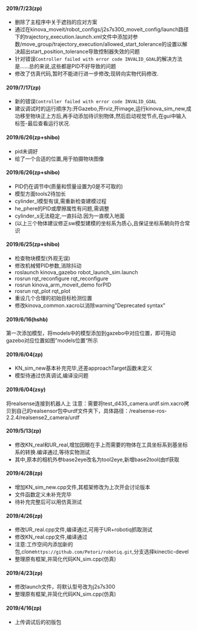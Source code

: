 #### 2019/7/23(zp)
- 删除了主程序中关于遮挡的应对方案
- 通过在kinova_moveit/robot_configs/j2s7s300_moveit_config/launch路径下的trajectory_execution.launch.xml文件中添加对参数/move_group/trajectory_execution/allowed_start_tolerance的设置以解决超出start_position_tolerance导致控制器失效的问题
- 针对错误`Controller failed with error code INVALID_GOAL`的解决方法是......总的来说,这些都是PID不好导致的问题
- 修改了仿真代码,暂时不能进行进一步修改;现转向实物代码修改.

#### 2019/7/17(zp)
- 新的错误`Controller failed with error code INVALID_GOAL`
- 建议调试时的运行顺序为:开Gazebo,开rviz,开image,运行kinova_sim_new,成功移至物块正上方后,再手动添加待识别物体,然后启动视觉节点,在gui中输入标签-最后查看运行状况.

#### 2019/6/26(zp+shibo)
- pid未调好
- 给了一个合适的位置,用于拍摄物块图像

#### 2019/6/26(zp+shibo)
- PID仍在调节中(质量和惯量设置为0是不可取的)
- 模型方面tools2待加长
- cylinder_l模型有误,需重新检查建模过程
- he_phere的PID或摩擦属性有问题,需调整
- cylinder_s无法稳定,一直抖动.因为一直楔入地面
- (以上三个物体建议修正sw模型建模的坐标系为质心,且保证坐标系朝向符合常识

#### 2019/6/25(zp+shibo)
- 检查物块模型(外观无误)
- 修改机械臂PID参数,消除抖动
 - roslaunch kinova_gazebo robot_launch_sim.launch
 - rosrun rqt_reconfigure rqt_reconfigure
 - rosrun kinova_arm_moveit_demo forPID
 - rosrun rqt_plot rqt_plot
- 重设几个合理的初始目标检测位置
- 修改kinova_common.xacro以消除warning"Deprecated syntax"

#### 2019/6/16(hshb)
第一次添加模型，将models中的模型添加到gazebo中对应位置，即可拖动
gazebo对应位置如图”models位置“所示

#### 2019/6/04(zp)
- KN_sim_new基本补充完毕,还差approachTarget函数未定义
- 模型待通过仿真调试,编译没问题

#### 2019/6/04(zsy)
将realsense连接到机器人上
注意：需要将test_d435_camera.urdf.sim.xacro拷贝到自己的realsensor包中urdf文件夹下，具体路径：/realsense-ros-2.2.4/realsense2_camera/urdf

#### 2019/5/13(zp)
- 修改KN_real和UR_real,增加因眼在手上而需要的物体在工具坐标系到基坐标系的转换.编译通过,等待实物测试
- 其中,原本的相机外参base2eye改名为tool2eye,新增base2tool(由tf获取

#### 2019/4/28(zp)
- 增加KN_sim_new.cpp文件,其框架修改为上次开会讨论版本
- 文件函数定义未补充完毕
- 待补充完整后可以用仿真测试

#### 2019/4/26(zp)
- 修改UR_real.cpp文件,编译通过,可用于UR+robotiq抓取测试
- 修改KN_real.cpp文件,编译通过
- 注意:工作空间内添加新的包,clone`https://github.com/Petori/robotiq.git`,分支选择kinectic-devel
- 整理原有框架,并简化代码KN_sim.cpp(仿真)

#### 2019/4/23(zp)
- 修改launch文件，将默认型号改为j2s7s300
- 整理原有框架,并简化代码KN_sim.cpp(仿真)

#### 2019/4/16(zp)
- 上传调试后的初版包
